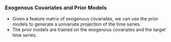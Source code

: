 ### Exogenous Covariates and Prior Models

- Given a feature matrix of exogenous covariates, we can use the prior models to generate a univariate projection of the time series.
- The prior models are trained on the exogenous covariates and the target time series.